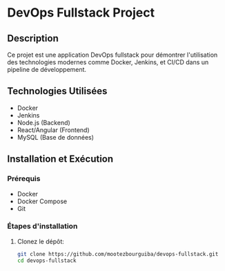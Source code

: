 # DevOps Fullstack Project

## Description
Ce projet est une application DevOps fullstack pour démontrer l'utilisation des technologies modernes comme Docker, Jenkins, et CI/CD dans un pipeline de développement.

## Technologies Utilisées
- Docker
- Jenkins
- Node.js (Backend)
- React/Angular (Frontend)
- MySQL (Base de données)

## Installation et Exécution

### Prérequis
- Docker
- Docker Compose
- Git

### Étapes d'installation
1. Clonez le dépôt:
   ```bash
   git clone https://github.com/mootezbourguiba/devops-fullstack.git
   cd devops-fullstack


